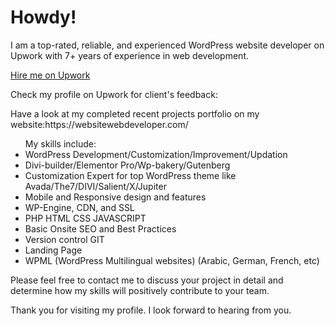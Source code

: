 <h1>Howdy!</h1>
I am a top-rated, reliable, and experienced WordPress website developer on Upwork with 7+ years of experience in web development.
&nbsp;

<a href="https://www.upwork.com/fl/lavannyabhatia">Hire me on Upwork</a>

<p>Check my profile on Upwork for client's feedback:</p>

<p>Have a look at my completed recent projects portfolio on my website:https://websitewebdeveloper.com/ </p>

<ul>My skills include:
 &nbsp;
<li>WordPress Development/Customization/Improvement/Updation</li>
<li>Divi-builder/Elementor Pro/Wp-bakery/Gutenberg</li>
<li>Customization Expert for top WordPress theme like Avada/The7/DIVI/Salient/X/Jupiter</li>
<li>Mobile and Responsive design and features</li>
<li>WP-Engine, CDN, and SSL</li>
<li>PHP HTML CSS JAVASCRIPT</li>
<li>Basic Onsite SEO and Best Practices</li>
<li>Version control GIT</li>
<li>Landing Page</li>
<li>WPML (WordPress Multilingual websites) (Arabic, German, French, etc)</li>
  
  </ul>

Please feel free to contact me to discuss your project in detail and determine how my skills will positively contribute to your team.

Thank you for visiting my profile. I look forward to hearing​ from you.

<!---
lavannyabhatia/lavannyabhatia is a ✨ special ✨ repository because its `README.md` (this file) appears on your GitHub profile.
You can click the Preview link to take a look at your changes.
--->
